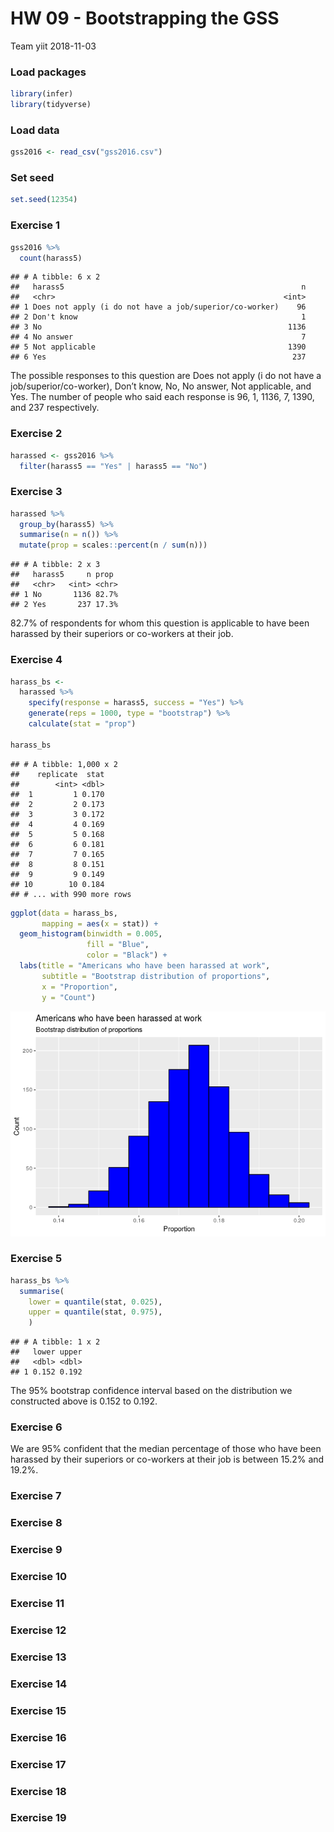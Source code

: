 HW 09 - Bootstrapping the GSS
================
Team yiit
2018-11-03

### Load packages

``` r
library(infer)
library(tidyverse)
```

### Load data

``` r
gss2016 <- read_csv("gss2016.csv")
```

### Set seed

``` r
set.seed(12354)
```

### Exercise 1

``` r
gss2016 %>%
  count(harass5)
```

    ## # A tibble: 6 x 2
    ##   harass5                                                     n
    ##   <chr>                                                   <int>
    ## 1 Does not apply (i do not have a job/superior/co-worker)    96
    ## 2 Don't know                                                  1
    ## 3 No                                                       1136
    ## 4 No answer                                                   7
    ## 5 Not applicable                                           1390
    ## 6 Yes                                                       237

The possible responses to this question are Does not apply (i do not
have a job/superior/co-worker), Don’t know, No, No answer, Not
applicable, and Yes. The number of people who said each response is 96,
1, 1136, 7, 1390, and 237 respectively.

### Exercise 2

``` r
harassed <- gss2016 %>%
  filter(harass5 == "Yes" | harass5 == "No")
```

### Exercise 3

``` r
harassed %>%
  group_by(harass5) %>%
  summarise(n = n()) %>%
  mutate(prop = scales::percent(n / sum(n)))
```

    ## # A tibble: 2 x 3
    ##   harass5     n prop 
    ##   <chr>   <int> <chr>
    ## 1 No       1136 82.7%
    ## 2 Yes       237 17.3%

82.7% of respondents for whom this question is applicable to have been
harassed by their superiors or co-workers at their job.

### Exercise 4

``` r
harass_bs <- 
  harassed %>%
    specify(response = harass5, success = "Yes") %>% 
    generate(reps = 1000, type = "bootstrap") %>% 
    calculate(stat = "prop")

harass_bs
```

    ## # A tibble: 1,000 x 2
    ##    replicate  stat
    ##        <int> <dbl>
    ##  1         1 0.170
    ##  2         2 0.173
    ##  3         3 0.172
    ##  4         4 0.169
    ##  5         5 0.168
    ##  6         6 0.181
    ##  7         7 0.165
    ##  8         8 0.151
    ##  9         9 0.149
    ## 10        10 0.184
    ## # ... with 990 more rows

``` r
ggplot(data = harass_bs, 
       mapping = aes(x = stat)) +
  geom_histogram(binwidth = 0.005, 
                 fill = "Blue", 
                 color = "Black") +
  labs(title = "Americans who have been harassed at work",
       subtitle = "Bootstrap distribution of proportions",
       x = "Proportion",
       y = "Count")
```

![](hw-09-bootstrap-gss_files/figure-gfm/visualize-bootstrap-1.png)<!-- -->

### Exercise 5

``` r
harass_bs %>%
  summarise(
    lower = quantile(stat, 0.025),
    upper = quantile(stat, 0.975),
    )
```

    ## # A tibble: 1 x 2
    ##   lower upper
    ##   <dbl> <dbl>
    ## 1 0.152 0.192

The 95% bootstrap confidence interval based on the distribution we
constructed above is 0.152 to 0.192.

### Exercise 6

We are 95% confident that the median percentage of those who have been
harassed by their superiors or co-workers at their job is between 15.2%
and 19.2%.

### Exercise 7

### Exercise 8

### Exercise 9

### Exercise 10

### Exercise 11

### Exercise 12

### Exercise 13

### Exercise 14

### Exercise 15

### Exercise 16

### Exercise 17

### Exercise 18

### Exercise 19
